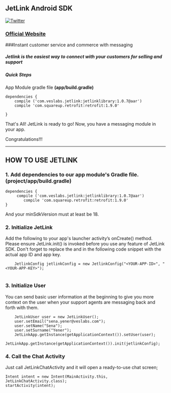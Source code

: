 

## JetLink Android SDK
[![Twitter](https://app.jetlink.io/Assets/custom/img/jetlink_logo.png)](https://twitter.com/jetlink_io)
### [Official Website](https://jetlink.io/)

###Instant customer service and commerce with messaging

##### Jetlink is the easiest way to connect with your customers for selling and support

##### Quick Steps

App Module gradle file **(app/build.gradle)**
```
dependencies {
    compile ('com.veslabs.jetlink:jetlinklibrary:1.0.7@aar')
    compile 'com.squareup.retrofit:retrofit:1.9.0'

}
```

That's All! JetLink is ready to go! Now, you have a messaging module in your app.

Congratulations!!!



----------------------------------------------------------------------------------------


## HOW TO USE JETLINK

### 1. Add dependencies to our app module's Gradle file. (project/app/build.gradle)

```
dependencies {
     compile ('com.veslabs.jetlink:jetlinklibrary:1.0.7@aar')
        compile 'com.squareup.retrofit:retrofit:1.9.0'
}
```


And your minSdkVersion must at least be 18.


### 2. Initialize JetLink

Add the following to your app's launcher activity’s onCreate() method. Please ensure JetLink.init() is invoked before you use any feature of JetLink SDK. 
Don't forget to replace the <YOUR-APP-ID> and <YOUR-APP-KEY> in the following code snippet with the actual app ID and app key.   

```
	JetlinkConfig jetlinkConfig = new JetlinkConfig("<YOUR-APP-ID>", "<YOUR-APP-KEY>");


```


### 3. Initialize User

You can send basic user information at the beginning to give you more context on the user when your support agents are messaging back and forth with them.         
```
	JetLinkUser user = new JetLinkUser();
	user.setEmail("sena.yener@veslabs.com");
	user.setName("Sena");
	user.setSurname("Yener");
	JetLinkApp.getInstance(getApplicationContext()).setUser(user);
	JetLinkApp.getInstance(getApplicationContext()).init(jetlinkConfig);
```


### 4. Call the Chat Activity

Just call JetLinkChatActivity and it will open a ready-to-use chat screen;

```
Intent intent = new Intent(MainActivity.this, JetLinkChatActivity.class);
startActivity(intent);
```
